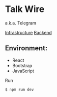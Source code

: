 # Talk Wire
a.k.a. Telegram

[Infrastructure](https://github.com/dasha-sync/messenger-infra)
[Backend](https://github.com/dasha-sync/messenger)


## Environment:
- React
- Bootstrap
- JavaScript

Run
```sh
$ npm run dev
```
